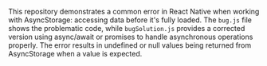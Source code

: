 This repository demonstrates a common error in React Native when working with AsyncStorage: accessing data before it's fully loaded. The `bug.js` file shows the problematic code, while `bugSolution.js` provides a corrected version using async/await or promises to handle asynchronous operations properly.  The error results in undefined or null values being returned from AsyncStorage when a value is expected.